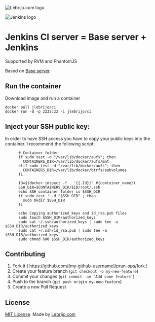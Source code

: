 ![Lebrijo.com logo](http://www.lebrijo.com/assets/logo.png)

![Jenkins logo](https://wiki.jenkins-ci.org/download/attachments/2916393/logo.png?version=1&modificationDate=1302753947000)

# Jenkins CI server = Base server + Jenkins

Supported by RVM and PhantomJS

Based on [Base server](https://registry.hub.docker.com/u/jlebrijo/base/)

## Run the container

Download image and run a container

```
docker pull jlebrijo/ci
docker run -d -p 2222:22 -i jlebrijo/ci
```

## Inject your SSH public key:

In order to have SSH access you have to copy your public keys into the container. I recommend the following script:

```
      # Container folder
      if sudo test -d "/var/lib/docker/aufs"; then
        CONTAINERS_DIR=/var/lib/docker/aufs/mnt
      elif sudo test -d "/var/lib/docker/aufs"; then
        CONTAINERS_DIR=/var/lib/docker/btrfs/subvolumes
      fi

      ID=$(docker inspect -f   '{{.Id}}' #{container_name})
      SSH_DIR=$CONTAINERS_DIR/$ID/root/.ssh
      echo SSH container folder is $SSH_DIR
      if sudo test ! -d "$SSH_DIR" ; then
        sudo mkdir $SSH_DIR
      fi

      echo Copying authorized_keys and id_rsa.pub files
      sudo touch $SSH_DIR/authorized_keys
      sudo cat ~/.ssh/authorized_keys | sudo tee -a $SSH_DIR/authorized_keys
      sudo cat ~/.ssh/id_rsa.pub | sudo tee -a $SSH_DIR/authorized_keys
      sudo chmod 600 $SSH_DIR/authorized_keys
```

## Contributing

1. Fork it ( https://github.com/[my-github-username]/prun-ops/fork )
2. Create your feature branch (`git checkout -b my-new-feature`)
3. Commit your changes (`git commit -am 'Add some feature'`)
4. Push to the branch (`git push origin my-new-feature`)
5. Create a new Pull Request

## License

[MIT License](http://opensource.org/licenses/MIT). Made by [Lebrijo.com](http://lebrijo.com)